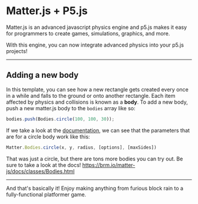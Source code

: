 # Matter.js + P5.js

Matter.js is an advanced javascript physics engine and p5.js makes it easy for programmers to create games, simulations, graphics, and more.

With this engine, you can now integrate advanced physics into your p5.js projects!

---

## Adding a new body

In this template, you can see how a new rectangle gets created every once in a while and falls to the ground or onto another rectangle.  Each item affected by physics and collisions is known as a **body**.  To add a new body, push a new matter.js body to the `bodies` array like so:

```javascript
bodies.push(Bodies.circle(100, 100, 30));
```

If we take a look at the [documentation](https://brm.io/matter-js/docs/classes/Bodies.html), we can see that the parameters that are for a circle body work like this:

```javascript
Matter.Bodies.circle(x, y, radius, [options], [maxSides]) 
```

That was just a circle, but there are tons more bodies you can try out.  Be sure to take a look at the docs!
https://brm.io/matter-js/docs/classes/Bodies.html

---

And that's basically it!  Enjoy making anything from furious block rain to a fully-functional platformer game.